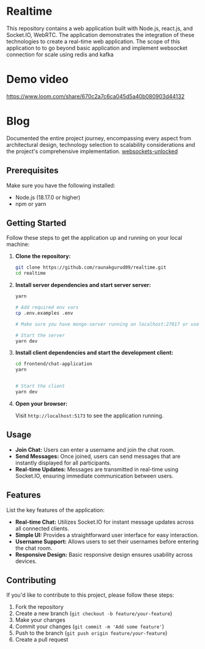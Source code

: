 # Realtime

This repository contains a web application built with Node.js, react.js, and Socket.IO, WebRTC. The application demonstrates the integration of these technologies to create a real-time web application. The scope of this application to to go beyond basic application and implement websocket connection for scale using redis and kafka

# Demo video
https://www.loom.com/share/670c2a7c6ca045d5a40b080903d44132

# Blog
Documented the entire project journey, encompassing every aspect from architectural design, technology selection to scalability considerations and the project's comprehensive implementation.
[websockets-unlocked](https://raunakgurud.hashnode.dev/series/websockets-unlocked)

## Prerequisites

Make sure you have the following installed:

- Node.js (18.17.0 or higher)
- npm or yarn

## Getting Started

Follow these steps to get the application up and running on your local machine:

1. **Clone the repository:**

    ```bash
    git clone https://github.com/raunakgurud09/realtime.git
    cd realtime
    ```

2. **Install server dependencies and start server server:**

    ```bash
    yarn

    # Add required env vars
    cp .env.examples .env

    # Make sure you have mongo-server running on localhost:27017 or use hosted DB (MongoAtlas)

    # Start the server
    yarn dev
    ```

3. **Install client dependencies and start the development client:**

    ```bash
    cd frontend/chat-application
    yarn 


    # Start the client
    yarn dev
    ```

4. **Open your browser:**

    Visit `http://localhost:5173` to see the application running.

## Usage

- **Join Chat:** Users can enter a username and join the chat room.
- **Send Messages:** Once joined, users can send messages that are instantly displayed for all participants.
- **Real-time Updates:** Messages are transmitted in real-time using Socket.IO, ensuring immediate communication between users.

## Features

List the key features of the application:

- **Real-time Chat:** Utilizes Socket.IO for instant message updates across all connected clients.
- **Simple UI:** Provides a straightforward user interface for easy interaction.
- **Username Support:** Allows users to set their usernames before entering the chat room.
- **Responsive Design:** Basic responsive design ensures usability across devices.

## Contributing

If you'd like to contribute to this project, please follow these steps:

1. Fork the repository
2. Create a new branch (`git checkout -b feature/your-feature`)
3. Make your changes
4. Commit your changes (`git commit -m 'Add some feature'`)
5. Push to the branch (`git push origin feature/your-feature`)
6. Create a pull request
